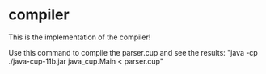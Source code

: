   # compiler
  This is the implementation of the compiler!

  Use this command to compile the parser.cup and see the results:
  "java -cp ./java-cup-11b.jar java_cup.Main  < parser.cup"
